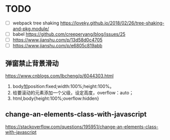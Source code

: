 # TODO 

- [ ] webpack tree shaking https://loveky.github.io/2018/02/26/tree-shaking-and-pkg.module/
- [ ] babel https://github.com/creeperyang/blog/issues/25
- [ ] https://www.jianshu.com/p/13d58d0c4705
- [ ] https://www.jianshu.com/p/e6805c819abb

## 弹窗禁止背景滑动

https://www.cnblogs.com/lbcheng/p/6044303.html

1. body加position:fixed;width:100%;height:100%。
2. 给要滚动的元素添加一个父级，设定高度，overflow：auto；
3. html,body{height:100%;overflow:hidden}

## change-an-elements-class-with-javascript
https://stackoverflow.com/questions/195951/change-an-elements-class-with-javascript
